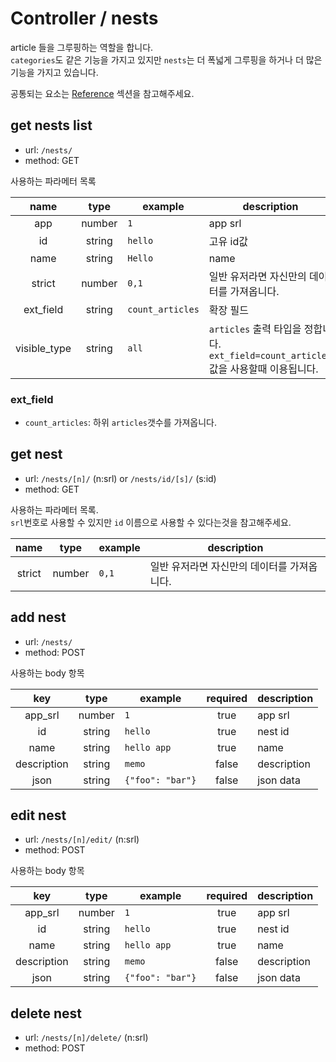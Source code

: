 # Controller / nests

article 들을 그루핑하는 역할을 합니다.  
`categories`도 같은 기능을 가지고 있지만 `nests`는 더 폭넓게 그루핑을 하거나 더 많은 기능을 가지고 있습니다.

공통되는 요소는 [Reference](https://github.com/redgoose-dev/goose-api/tree/master/controller#reference) 섹션을 참고해주세요.


## get nests list

- url: `/nests/`
- method: GET

사용하는 파라메터 목록

| name | type | example | description |
|:----:|:----:|---------|-------------|
| app | number | `1` | app srl |
| id | string | `hello` | 고유 id값 |
| name | string | `Hello` | name |
| strict | number | `0,1` | 일반 유저라면 자신만의 데이터를 가져옵니다. |
| ext_field | string | `count_articles` | 확장 필드 |
| visible_type | string | `all` | `articles` 출력 타입을 정합니다. `ext_field=count_articles`값을 사용할때 이용됩니다. |

### ext_field
- `count_articles`: 하위 `articles`갯수를 가져옵니다.


## get nest

- url: `/nests/[n]/` (n:srl) or `/nests/id/[s]/` (s:id)
- method: GET

사용하는 파라메터 목록.  
`srl`번호로 사용할 수 있지만 `id` 이름으로 사용할 수 있다는것을 참고해주세요.

| name | type | example | description |
|:----:|:----:|---------|-------------|
| strict | number | `0,1` | 일반 유저라면 자신만의 데이터를 가져옵니다. |


## add nest

- url: `/nests/`
- method: POST

사용하는 body 항목

| key | type | example | required | description |
|:---:|:----:|---------|:--------:|-------------|
| app_srl | number | `1` | true | app srl |
| id | string | `hello` | true | nest id |
| name | string | `hello app` | true | name |
| description | string | `memo` | false | description |
| json | string | `{"foo": "bar"}` | false | json data |


## edit nest

- url: `/nests/[n]/edit/` (n:srl)
- method: POST

사용하는 body 항목

| key | type | example | required | description |
|:---:|:----:|---------|:--------:|-------------|
| app_srl | number | `1` | true | app srl |
| id | string | `hello` | true | nest id |
| name | string | `hello app` | true | name |
| description | string | `memo` | false | description |
| json | string | `{"foo": "bar"}` | false | json data |


## delete nest

- url: `/nests/[n]/delete/` (n:srl)
- method: POST
